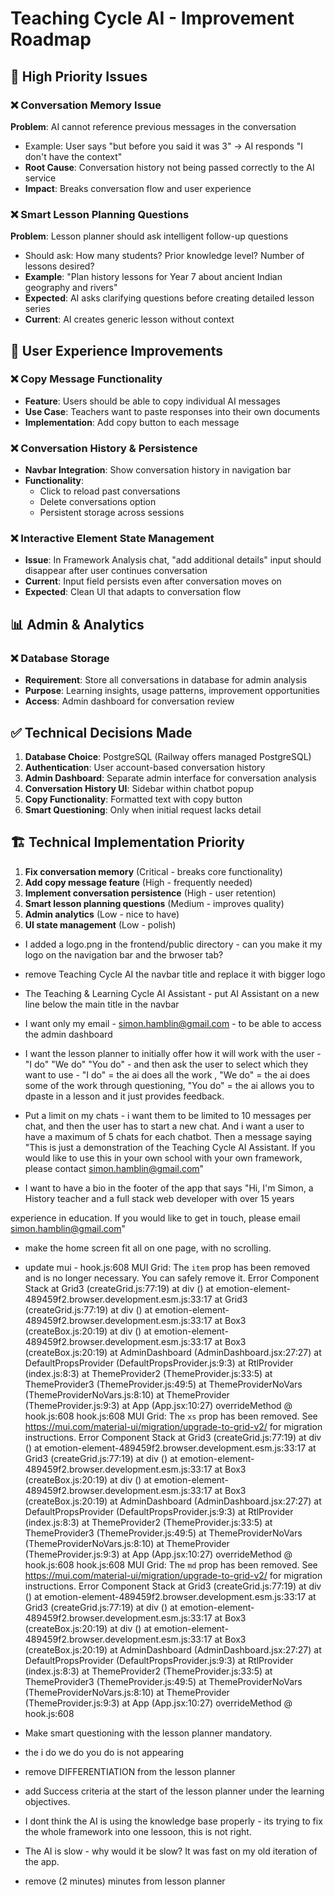 # Teaching Cycle AI - Improvement Roadmap

## 🎯 High Priority Issues

### ❌ Conversation Memory Issue
**Problem**: AI cannot reference previous messages in the conversation
- Example: User says "but before you said it was 3" → AI responds "I don't have the context"
- **Root Cause**: Conversation history not being passed correctly to the AI service
- **Impact**: Breaks conversation flow and user experience

### ❌ Smart Lesson Planning Questions
**Problem**: Lesson planner should ask intelligent follow-up questions
- Should ask: How many students? Prior knowledge level? Number of lessons desired?
- **Example**: "Plan history lessons for Year 7 about ancient Indian geography and rivers"
- **Expected**: AI asks clarifying questions before creating detailed lesson series
- **Current**: AI creates generic lesson without context

## 🔧 User Experience Improvements

### ❌ Copy Message Functionality
- **Feature**: Users should be able to copy individual AI messages
- **Use Case**: Teachers want to paste responses into their own documents
- **Implementation**: Add copy button to each message

### ❌ Conversation History & Persistence
- **Navbar Integration**: Show conversation history in navigation bar
- **Functionality**: 
  - Click to reload past conversations
  - Delete conversations option
  - Persistent storage across sessions

### ❌ Interactive Element State Management
- **Issue**: In Framework Analysis chat, "add additional details" input should disappear after user continues conversation
- **Current**: Input field persists even after conversation moves on
- **Expected**: Clean UI that adapts to conversation flow

## 📊 Admin & Analytics

### ❌ Database Storage
- **Requirement**: Store all conversations in database for admin analysis
- **Purpose**: Learning insights, usage patterns, improvement opportunities
- **Access**: Admin dashboard for conversation review

## ✅ Technical Decisions Made

1. **Database Choice**: PostgreSQL (Railway offers managed PostgreSQL)
2. **Authentication**: User account-based conversation history
3. **Admin Dashboard**: Separate admin interface for conversation analysis
4. **Conversation History UI**: Sidebar within chatbot popup
5. **Copy Functionality**: Formatted text with copy button
6. **Smart Questioning**: Only when initial request lacks detail

## 🏗️ Technical Implementation Priority

1. **Fix conversation memory** (Critical - breaks core functionality)
2. **Add copy message feature** (High - frequently needed)
3. **Implement conversation persistence** (High - user retention)
4. **Smart lesson planning questions** (Medium - improves quality)
5. **Admin analytics** (Low - nice to have)
6. **UI state management** (Low - polish) 

- I added a logo.png in the frontend/public directory - can you make it my logo on the navigation bar and the brwoser tab?
- remove Teaching Cycle AI the navbar title and replace it with bigger logo

- The Teaching & Learning Cycle AI Assistant - put AI Assistant on a new line below the main title in the navbar

- I want only my email - simon.hamblin@gmail.com - to be able to access the admin dashboard

- I want the lesson planner to initially offer how it will work with the user - "I do" "We do" "You do" - and then ask the user to select which they want to use - "I do" = the ai does all the work , "We do" = the ai does some of the work through questioning, "You do" = the ai allows you to dpaste in a lesson and it just provides feedback.

- Put a limit on my chats - i want them to be limited to 10 messages per chat, and then the user has to start a new chat. And i want a user to have a maximum of 5 chats for each chatbot. Then a message saying "This is just a demonstration of the Teaching Cycle AI Assistant. If you would like to use this in your own school with your own framework, please contact simon.hamblin@gmail.com"

- I want to have a bio in the footer of the app that says "Hi, I'm Simon, a History teacher and a full stack web developer with over 15 years

 experience in education. If you would like to get in touch, please email simon.hamblin@gmail.com"

 - make the home screen fit all on one page, with no scrolling. 

 - update mui - hook.js:608 MUI Grid: The `item` prop has been removed and is no longer necessary. You can safely remove it.
 Error Component Stack
    at Grid3 (createGrid.js:77:19)
    at div (<anonymous>)
    at emotion-element-489459f2.browser.development.esm.js:33:17
    at Grid3 (createGrid.js:77:19)
    at div (<anonymous>)
    at emotion-element-489459f2.browser.development.esm.js:33:17
    at Box3 (createBox.js:20:19)
    at div (<anonymous>)
    at emotion-element-489459f2.browser.development.esm.js:33:17
    at Box3 (createBox.js:20:19)
    at AdminDashboard (AdminDashboard.jsx:27:27)
    at DefaultPropsProvider (DefaultPropsProvider.js:9:3)
    at RtlProvider (index.js:8:3)
    at ThemeProvider2 (ThemeProvider.js:33:5)
    at ThemeProvider3 (ThemeProvider.js:49:5)
    at ThemeProviderNoVars (ThemeProviderNoVars.js:8:10)
    at ThemeProvider (ThemeProvider.js:9:3)
    at App (App.jsx:10:27)
overrideMethod @ hook.js:608
hook.js:608 MUI Grid: The `xs` prop has been removed. See https://mui.com/material-ui/migration/upgrade-to-grid-v2/ for migration instructions.
 Error Component Stack
    at Grid3 (createGrid.js:77:19)
    at div (<anonymous>)
    at emotion-element-489459f2.browser.development.esm.js:33:17
    at Grid3 (createGrid.js:77:19)
    at div (<anonymous>)
    at emotion-element-489459f2.browser.development.esm.js:33:17
    at Box3 (createBox.js:20:19)
    at div (<anonymous>)
    at emotion-element-489459f2.browser.development.esm.js:33:17
    at Box3 (createBox.js:20:19)
    at AdminDashboard (AdminDashboard.jsx:27:27)
    at DefaultPropsProvider (DefaultPropsProvider.js:9:3)
    at RtlProvider (index.js:8:3)
    at ThemeProvider2 (ThemeProvider.js:33:5)
    at ThemeProvider3 (ThemeProvider.js:49:5)
    at ThemeProviderNoVars (ThemeProviderNoVars.js:8:10)
    at ThemeProvider (ThemeProvider.js:9:3)
    at App (App.jsx:10:27)
overrideMethod @ hook.js:608
hook.js:608 MUI Grid: The `md` prop has been removed. See https://mui.com/material-ui/migration/upgrade-to-grid-v2/ for migration instructions.
 Error Component Stack
    at Grid3 (createGrid.js:77:19)
    at div (<anonymous>)
    at emotion-element-489459f2.browser.development.esm.js:33:17
    at Grid3 (createGrid.js:77:19)
    at div (<anonymous>)
    at emotion-element-489459f2.browser.development.esm.js:33:17
    at Box3 (createBox.js:20:19)
    at div (<anonymous>)
    at emotion-element-489459f2.browser.development.esm.js:33:17
    at Box3 (createBox.js:20:19)
    at AdminDashboard (AdminDashboard.jsx:27:27)
    at DefaultPropsProvider (DefaultPropsProvider.js:9:3)
    at RtlProvider (index.js:8:3)
    at ThemeProvider2 (ThemeProvider.js:33:5)
    at ThemeProvider3 (ThemeProvider.js:49:5)
    at ThemeProviderNoVars (ThemeProviderNoVars.js:8:10)
    at ThemeProvider (ThemeProvider.js:9:3)
    at App (App.jsx:10:27)
overrideMethod @ hook.js:608

- Make smart questioning with the lesson planner mandatory.

- the i do we do you do is not appearing 

- remove DIFFERENTIATION from the lesson planner

- add Success criteria at the start of the lesson planner under the learning objectives. 

- I dont think the AI is using the knowledge base properly - its trying to fix the whole framework into one lessoon, this is not right. 

- The AI is slow - why would it be slow? It was fast on my old iteration of the app. 

- remove  (2 minutes) minutes from lesson planner